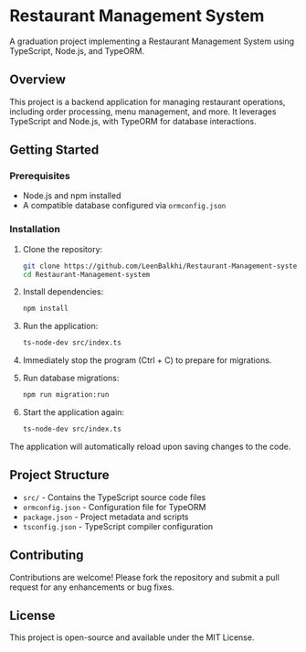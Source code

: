 # Restaurant Management System

A graduation project implementing a Restaurant Management System using TypeScript, Node.js, and TypeORM.

## Overview

This project is a backend application for managing restaurant operations, including order processing, menu management, and more. It leverages TypeScript and Node.js, with TypeORM for database interactions.

## Getting Started

### Prerequisites

* Node.js and npm installed
* A compatible database configured via `ormconfig.json`

### Installation

1. Clone the repository:

   ```bash
   git clone https://github.com/LeenBalkhi/Restaurant-Management-system.git
   cd Restaurant-Management-system
   ```

2. Install dependencies:

   ```bash
   npm install
   ```

3. Run the application:

   ```bash
   ts-node-dev src/index.ts
   ```

4. Immediately stop the program (Ctrl + C) to prepare for migrations.

5. Run database migrations:

   ```bash
   npm run migration:run
   ```

6. Start the application again:

   ```bash
   ts-node-dev src/index.ts
   ```

The application will automatically reload upon saving changes to the code.

## Project Structure

* `src/` - Contains the TypeScript source code files
* `ormconfig.json` - Configuration file for TypeORM
* `package.json` - Project metadata and scripts
* `tsconfig.json` - TypeScript compiler configuration

## Contributing

Contributions are welcome! Please fork the repository and submit a pull request for any enhancements or bug fixes.

## License

This project is open-source and available under the MIT License.
